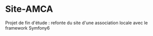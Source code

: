 # Site-AMCA
Projet de fin d'étude : refonte du site d'une association locale avec le framework Symfony6

